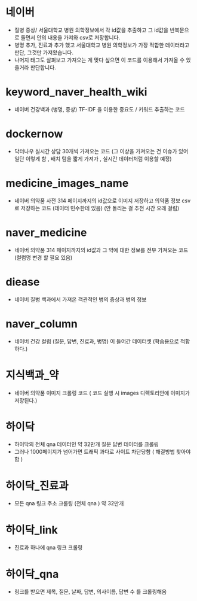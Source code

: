 # 네이버

- 질병 증상/ 서울대학교 병원 의학정보에서 각 id값을 추출하고 그 id값을 반복문으로 돌면서 안의 내용을 가져와 csv로 저장합니다.
- 병명 추가, 진료과 추가 했고 서울대학교 병원 의학정보가 가장 적합한 데이터라고 판단, 그것만 가져왔습니다.
- 나머지 태그도 살펴보고 가져오는 게 맞다 싶으면 이 코드를 이용해서 가져올 수 있을거라 판단합니다.

# keyword_naver_health_wiki
- 네이버 건강백과 (병명, 증상) TF-IDF 을 이용한 중요도 / 키워드 추출하는 코드

# dockernow 
- 닥터나우 실시간 상담 30개씩 가져오는 코드 (그 이상을 가져오는 건 이슈가 있어 일단 이렇게 함 , 배치 텀을 짧게 가져가 , 실시간 데이터처럼 이용할 예정)

# medicine_images_name
- 네이버 의약품 사전 314 페이지까지의 id값으로 이미지 저장하고 의약품 정보 csv로 저장하는 코드 (데이터 민수한테 있음) (안 돌리는 걸 추천 시간 오래 걸림)

# naver_medicine 
- 네이버 의약품 314 페이지까지의 id값과 그 약에 대한 정보를 전부 가져오는 코드 (컬럼명 변경 할 필요 있음)

# diease
- 네이버 질병 백과에서 가져온 객관적인 병의 증상과 병의 정보

# naver_column
- 네이버 건강 컬럼 (질문, 답변, 진료과, 병명) 이 들어간 데이터셋 (학습용으로 적합하다.)

# 지식백과_약
- 네이버 의약품 이미지 크롤링 코드 ( 코드 실행 시 images 디렉토리안에 이미지가 저장된다.)

# 하이닥

- 하이닥의 전체 qna 데이터인 약 32만개 질문 답변 데이터를 크롤링
- 그러나 1000페이지가 넘어가면 트래픽 과다로 사이트 차단당함 ( 해결방법 찾아야 함 )

# 하이닥_진료과
- 모든 qna 링크 주소 크롤링 (전체 qna ) 약 32만개

# 하이닥_link 
- 진료과 하나에 qna 링크 크롤링

# 하이닥_qna
- 링크를 받으면 제목, 질문, 날짜, 답변, 의사이름, 답변 수 를 크롤링해옴 